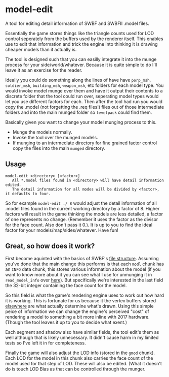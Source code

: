 # model-edit
A tool for editing detail information of SWBF and SWBFII .model files. 

Essentially the game stores things like the triangle counts used for LOD control seperately 
from the buffers used by the renderer itself. This enables use to edit that information and 
trick the engine into thinking it is drawing cheaper models than it actually is.

The tool is designed such that you can easilly integrate it into the munge process for your
side/world/whatever. Because it is quite simple to do I'll leave it as an exercise for the
reader. 

Ideally you could do something along the lines of have have `porp_msh`, `soldier_msh`, `building_msh`, `weapon_msh`, etc folders for each model type. You would invoke model munge over them and have it output their contents to a discrete folder that the tool could run over, seperating model types would let you use different factors for each. Then after the tool had run you would copy the .model (not forgetting the .req files!) files out of those intermediate folders and into the main munged folder so `levelpack` could find them.

Basically given you want to change your model munging process to this.

* Munge the models normally.
* Invoke the tool over the munged models.
* If munging to an intermediate directory for fine grained factor control copy the files into the main `munged` directory.

## Usage
```
model-edit <directory> [<factor>]
   All *.model files found in <directory> will have detail information edited.
   The detail information for all modes will be divided by <factor>, it defaults to four.
```

So for example `model-edit ./ 8` would adjust the detail information of all .model files found in the current working directory by a factor of 8. Higher factors will result in the game thinking the models are less detailed, a factor of one represents no change. (Remember it uses the factor as the divisor for the face count. Also don't pass it 0.). It is up to you to find the ideal factor for your models/map/sides/whatever. Have fun!

## Great, so how does it work?
First become aquinted with the basics of SWBF's [file structure](https://github.com/SleepKiller/swbf-unmunge/wiki/Core-File-Structure). Assuming you've done that the main change this performs is that each `modl` chunk has an `INFO` data chunk, this stores various information about the model (if you want to know more about it you can see what I use for unmunging it in `read_model_info` over [here](https://github.com/SleepKiller/swbf-unmunge/blob/master/src/handle_model.cpp)). But specifically we're interested in the last field the 32-bit integer containing the face count for the model.

So this field is what the game's rendering engine uses to work out how hard it is working. This is fortunate for us because it the vertex buffers stored [elsewhere](https://github.com/SleepKiller/swbf-unmunge/blob/master/src/vbuf_reader.cpp) are what actually determine what's drawn. Using this simple peice of information we can change the engine's perceived "cost" of rendering a model to something a bit more inline with 2017 hardware. (Though the tool leaves it up to you to decide what exent.)

Each segment and shadow also have similar fields, the tool edit's them as well although that is likely unnecessary. It didn't cause harm in my limited tests so I've left it in for completeness.

Finally the game will also adjust the LOD info (stored in the `gmod` chunk). Each LOD for the model in this chunk also carries the face count of the model used for that step of LOD. These will also be edited. (What it doesn't do is touch LOD Bias as that can be controlled through the munger.
